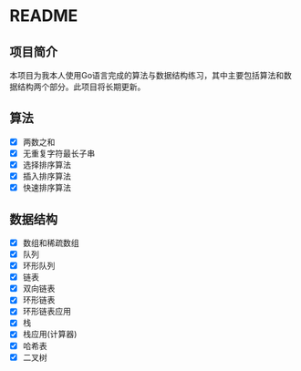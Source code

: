 # README

## 项目简介

本项目为我本人使用Go语言完成的算法与数据结构练习，其中主要包括算法和数据结构两个部分。此项目将长期更新。

## 算法

- [x] 两数之和
- [x] 无重复字符最长子串
- [x] 选择排序算法
- [x] 插入排序算法
- [x] 快速排序算法

## 数据结构

- [x] 数组和稀疏数组
- [x] 队列
- [x] 环形队列
- [x] 链表
- [x] 双向链表
- [x] 环形链表
- [x] 环形链表应用
- [x] 栈
- [x] 栈应用(计算器)
- [x] 哈希表
- [x] 二叉树